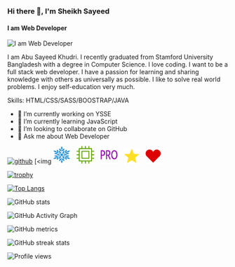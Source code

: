 ### Hi there 👋, I'm Sheikh Sayeed
#### I am Web Developer
![I am Web Developer](https://scontent.fdac5-2.fna.fbcdn.net/v/t39.30808-6/263798807_1234642787012464_6105518701493206046_n.jpg?_nc_cat=103&ccb=1-5&_nc_sid=09cbfe&_nc_eui2=AeGZVtNOnu6m1PU70BnpNxL7NfeFYE4LldY194VgTguV1hOKLtqDVPMD-zj70M5oBofHfK9DJWiidxt6uT2uQ7kh&_nc_ohc=f0xf0KZtXfUAX9m1ZUQ&_nc_ht=scontent.fdac5-2.fna&oh=00_AT_qnXEuBlF7aeEcYNE1-hFOS0JsSo6N_jWq3Kqe0BRDVg&oe=621BDDAF)

I am Abu Sayeed Khudri. I recently graduated from Stamford University Bangladesh with a degree in Computer Science. I love coding. I want to be a full stack web developer. I have a passion for learning and sharing knowledge with others as universally as possible. I like to solve real world problems. I enjoy self-education very much.

Skills: HTML/CSS/SASS/BOOSTRAP/JAVA

- 🔭 I’m currently working on YSSE 
- 🌱 I’m currently learning JavaScript 
- 👯 I’m looking to collaborate on GitHub 
- 💬 Ask me about Web Developer 


[<img src='https://cdn.jsdelivr.net/npm/simple-icons@3.0.1/icons/github.svg' alt='github' height='40'>](https://github.com/sheikh4sayeed)  [<img 
<a href='https://archiveprogram.github.com/'><img src='https://raw.githubusercontent.com/acervenky/animated-github-badges/master/assets/acbadge.gif' width='40' height='40'></a> <a href='https://docs.github.com/en/developers'><img src='https://raw.githubusercontent.com/acervenky/animated-github-badges/master/assets/devbadge.gif' width='40' height='40'></a> <a href='https://github.com/pricing'><img src='https://raw.githubusercontent.com/acervenky/animated-github-badges/master/assets/pro.gif' width='40' height='40'></a> <a href='https://stars.github.com/'><img src='https://raw.githubusercontent.com/acervenky/animated-github-badges/master/assets/starbadge.gif' width='35' height='35'></a> <a href='https://docs.github.com/en/github/supporting-the-open-source-community-with-github-sponsors'><img src='https://raw.githubusercontent.com/acervenky/animated-github-badges/master/assets/sponsorbadge.gif' width='35' height='35'></a> 

[![trophy](https://github-profile-trophy.vercel.app/?username=sheikh4sayeed)](https://github.com/ryo-ma/github-profile-trophy)

[![Top Langs](https://github-readme-stats.vercel.app/api/top-langs/?username=sheikh4sayeed)](https://github.com/anuraghazra/github-readme-stats)

![GitHub stats](https://github-readme-stats.vercel.app/api?username=sheikh4sayeed&show_icons=true&count_private=true)  

![GitHub Activity Graph](https://activity-graph.herokuapp.com/graph?username=sheikh4sayeed)  

![GitHub metrics](https://metrics.lecoq.io/sheikh4sayeed)  

![GitHub streak stats](https://github-readme-streak-stats.herokuapp.com/?user=sheikh4sayeed)  

![Profile views](https://gpvc.arturio.dev/sheikh4sayeed)  
